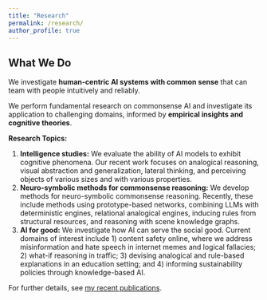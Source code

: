 ```yaml
---
title: "Research"
permalink: /research/
author_profile: true
---
```



## What We Do

We investigate **human-centric AI systems with common sense** that can team with people intuitively and reliably.

We perform fundamental research on commonsense AI and investigate its application to challenging domains, informed by **empirical insights and cognitive theories**.

**Research Topics:**

1. **Intelligence studies:** We evaluate the ability of AI models to exhibit cognitive phenomena. Our recent work focuses on analogical reasoning, visual abstraction and generalization, lateral thinking, and perceiving objects of various sizes and with various properties.
2.  **Neuro-symbolic methods for commonsense reasoning:** We develop methods for neuro-symbolic commonsense reasoning. Recently, these include methods using prototype-based networks, combining LLMs with deterministic engines, relational analogical engines, inducing rules from structural resources, and reasoning with scene knowledge graphs. 
3. **AI for good:** We investigate how AI can serve the social good. Current domains of interest include 1) content safety online, where we address misinformation and hate speech in internet memes and logical fallacies; 2) what-if reasoning in traffic; 3) devising analogical and rule-based explanations in an education setting; and 4) informing sustainability policies through knowledge-based AI.

For further details, see [my recent publications](https://www.ilievski.info/publications/).
